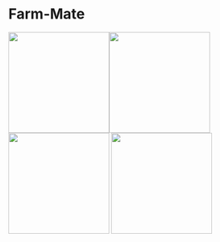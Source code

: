 # Farm-Mate



<img src ="https://user-images.githubusercontent.com/73392407/214829210-34ac93e1-41ab-4898-b7d2-58da0be43f48.png"  width="200"><img src ="https://user-images.githubusercontent.com/73392407/214829204-b4b2781c-2cbf-40bd-871d-f4b9dc3287bf.png" width="200"><img src ="https://user-images.githubusercontent.com/73392407/214829207-4b039a4f-d3d9-4f76-960c-8f0b296eba99.png" width="200">
<img src ="https://user-images.githubusercontent.com/73392407/214829212-d2550193-d524-4452-89e2-691c62503a3c.png" width="200">
